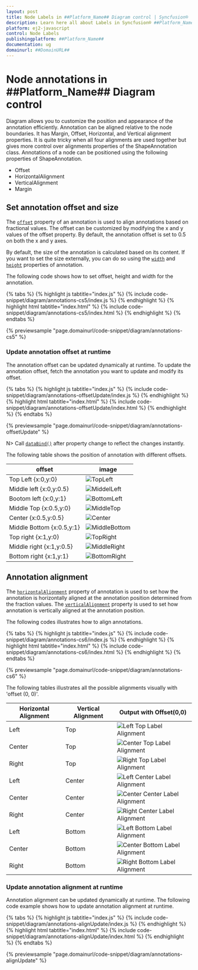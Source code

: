 ```yaml
---
layout: post
title: Node Labels in ##Platform_Name## Diagram control | Syncfusion®
description: Learn here all about Labels in Syncfusion® ##Platform_Name## Diagram control of Syncfusion Essential® JS 2 and more.
platform: ej2-javascript
control: Node Labels 
publishingplatform: ##Platform_Name##
documentation: ug
domainurl: ##DomainURL##
---
```


# Node annotations in ##Platform_Name## Diagram control

Diagram allows you to customize the position and appearance of the annotation efficiently. Annotation can be aligned relative to the node boundaries. It has Margin, Offset, Horizontal, and Vertical alignment properties. It is quite tricky when all four alignments are used together but gives more control over alignments properties of the ShapeAnnotation class. Annotations of a node can be positioned using the following properties of ShapeAnnotation.

* Offset
* HorizontalAlignment
* VerticalAlignment
* Margin

## Set annotation offset and size

The [`offset`](../api/diagram/pointModel/) property of an annotation is used to align annotations based on fractional values. The offset can be customized by modifying the x and y values of the offset property. By default, the annotation offset is set to 0.5 on both the x and y axes.

By default, the size of the annotation is calculated based on its content. If you want to set the size externally, you can do so using the [`width`](../api/diagram/annotationModel/#width) and [`height`](../api/diagram/annotationModel/#height) properties of annotation.

The following code shows how to set offset, height and width for the annotation.


{% tabs %}
{% highlight js tabtitle="index.js" %}
{% include code-snippet/diagram/annotations-cs5/index.js %}
{% endhighlight %}
{% highlight html tabtitle="index.html" %}
{% include code-snippet/diagram/annotations-cs5/index.html %}
{% endhighlight %}
{% endtabs %}
        
{% previewsample "page.domainurl/code-snippet/diagram/annotations-cs5" %}

### Update annotation offset at runtime

The annotation offset can be updated dynamically at runtime. To update the annotation offset, fetch the annotation you want to update and modify its offset.

{% tabs %}
{% highlight js tabtitle="index.js" %}
{% include code-snippet/diagram/annotations-offsetUpdate/index.js %}
{% endhighlight %}
{% highlight html tabtitle="index.html" %}
{% include code-snippet/diagram/annotations-offsetUpdate/index.html %}
{% endhighlight %}
{% endtabs %}
        
{% previewsample "page.domainurl/code-snippet/diagram/annotations-offsetUpdate" %}

N> Call [`dataBind()`](../api/diagram/#databind) after property change to reflect the changes instantly.

The following table shows the position of annotation with different offsets.

offset|image|
|-----|-----|
|Top Left {x:0,y:0} |![TopLeft](../images/diagram-annotation-in-lefttop-position.png)|
|Middle left {x:0,y:0.5}|![MiddelLeft](../images/diagram-annotation-in-leftcenter-position.png)|
|Bootom left {x:0,y:1}|![BottomLeft](../images/diagram-annotation-in-leftbottom-position.png)|
|Middle Top {x:0.5,y:0}|![MiddleTop](../images/diagram-annotation-in-centertop-position.png)|
|Center {x:0.5,y:0.5}|![Center](../images/diagram-annotation-in-center-position.png)|
|Middle Bottom {x:0.5,y:1}|![MiddleBottom](../images/diagram-annotation-in-centerbottom-position.png)|
|Top right {x:1,y:0}|![TopRight](../images/diagram-annotation-in-topright-position.png)|
|Middle right {x:1,y:0.5}|![MiddleRight](../images/diagram-annotation-in-rightcenter-position.png)|
|Bottom right {x:1,y:1}|![BottomRight](../images/diagram-annotation-in-rightbottom-position.png)|

## Annotation alignment

The [`horizontalAlignment`](../api/diagram/annotationModel/#horizontalalignment) property of annotation is used to set how the annotation is horizontally aligned at the annotation position determined from the fraction values. The [`verticalAlignment`](../api/diagram/annotationModel/#verticalalignment) property is used to set how annotation is vertically aligned at the annotation position.


The following codes illustrates how to align annotations.

{% tabs %}
{% highlight js tabtitle="index.js" %}
{% include code-snippet/diagram/annotations-cs6/index.js %}
{% endhighlight %}
{% highlight html tabtitle="index.html" %}
{% include code-snippet/diagram/annotations-cs6/index.html %}
{% endhighlight %}
{% endtabs %}
        
{% previewsample "page.domainurl/code-snippet/diagram/annotations-cs6" %}


The following tables illustrates all the possible alignments visually with 'offset (0, 0)'.

| Horizontal Alignment | Vertical Alignment | Output with Offset(0,0) |
| -------- | -------- | -------- |
| Left | Top | ![Left Top Label Alignment](../images/Label1.png) |
| Center | Top | ![Center Top Label Alignment](../images/Label2.png) |
| Right | Top |  ![Right Top Label Alignment](../images/Label3.png) |
| Left | Center | ![Left Center Label Alignment](../images/Label4.png) |
| Center | Center| ![Center Center Label Alignment](../images/Label5.png) |
| Right | Center | ![Right Center Label Alignment](../images/Label6.png) |
| Left | Bottom | ![Left Bottom Label Alignment](../images/Label7.png) |
| Center | Bottom | ![Center Bottom Label Alignment](../images/Label8.png) |
| Right |Bottom |![Right Bottom Label Alignment](../images/Label9.png) |


### Update annotation alignment at runtime

Annotation alignment can be updated dynamically at runtime. The following code example shows how to update annotation alignment at runtime.

{% tabs %}
{% highlight js tabtitle="index.js" %}
{% include code-snippet/diagram/annotations-alignUpdate/index.js %}
{% endhighlight %}
{% highlight html tabtitle="index.html" %}
{% include code-snippet/diagram/annotations-alignUpdate/index.html %}
{% endhighlight %}
{% endtabs %}
        
{% previewsample "page.domainurl/code-snippet/diagram/annotations-alignUpdate" %}
